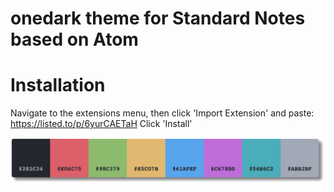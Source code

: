 # onedark theme for Standard Notes based on Atom


# Installation

Navigate to the extensions menu, then click 'Import Extension' and paste: https://listed.to/p/6yurCAETaH
Click 'Install'

![Color Palette](./colors.png)
